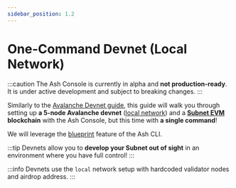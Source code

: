 ```yaml
---
sidebar_position: 1.2
---
```


# One-Command Devnet (Local Network)

:::caution
The Ash Console is currently in alpha and **not production-ready**. It is under active development and subject to breaking changes.
:::

Similarly to the [Avalanche Devnet guide](/docs/console/guides/local-network/), this guide will walk you through setting up **a 5-node Avalanche devnet** ([local network](https://docs.avax.network/nodes/configure/avalanchego-config-flags#network-id)) and a **[Subnet EVM](https://github.com/ava-labs/subnet-evm) blockchain** with the Ash Console, but this time with **a single command**!

We will leverage the [blueprint](/docs/console/reference/blueprints) feature of the Ash CLI.

:::tip
Devnets allow you to **develop your Subnet out of sight** in an environment where you have full control!
:::

:::info
Devnets use the `local` network setup with hardcoded validator nodes and airdrop address.
:::
